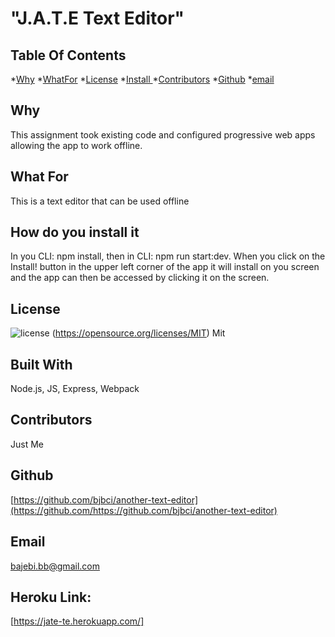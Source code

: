 # "J.A.T.E Text Editor"


## Table Of Contents
*[Why](#why)
*[WhatFor](#whatFor)
*[License](#license)
*[Install ](#install )
*[Contributors](#contributors )
*[Github](#Github)
*[email](#email)

## Why
This assignment took existing code and configured progressive web apps allowing the app to work offline.
## What For
This is a text editor that can be used offline
## How do you install it
In you CLI: npm install, then in CLI: npm run start:dev. When you click on the Install! button in the upper left corner of the app it will install on you screen and the app can then be accessed by clicking it on the screen.
## License
![license](https://img.shields.io/badge/License-MIT-yellow.svg) (https://opensource.org/licenses/MIT)
Mit
## Built With
Node.js, JS, Express, Webpack
## Contributors
Just Me
## Github
[https://github.com/bjbci/another-text-editor](https://github.com/https://github.com/bjbci/another-text-editor)
## Email
[bajebi.bb@gmail.com](emailme@aol.com)
## Heroku Link:
[https://jate-te.herokuapp.com/]